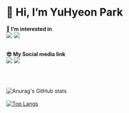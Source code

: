 # **👋 Hi, I’m YuHyeon Park**
**👀 I’m interested in**
<br>
<a href="https://flutter.dev" target="_blank"><img src="https://img.shields.io/badge/Flutter-2ECCFA?style=flat-square&logo=Flutter&logoColor=FFFFFF"/></a> 
<a href="https://dart.dev" target="_blank"><img src="https://img.shields.io/badge/Dart-0175C2?style=flat-square&logo=Dart&logoColor=FFFFFF"/></a>

<br> **😎 My Social media link** 
<br> 
<a href="https://www.instagram.com/i_love_u_hyeon/" target="_blank"><img src="https://img.shields.io/badge/Instagram-E4405F?style=flat-square&logo=Instagram&logoColor=FFFFFF"/></a>
<a href="https://discord.com" target="_blank"><img src="https://img.shields.io/badge/discord id : iloveuhyeon-5865F2?style=flat-square&logo=Discord&logoColor=FFFFFF"/></a>

<br>
<br>

![Anurag's GitHub stats](https://github-readme-stats.vercel.app/api?username=iloveuhyeon&show_icons=true&theme=radical)
<br>
<br>
[![Top Langs](https://github-readme-stats.vercel.app/api/top-langs/?username=iloveuhyeon&layout=compact)](https://github.com/iloveuhyeon/github-readme-stats)
